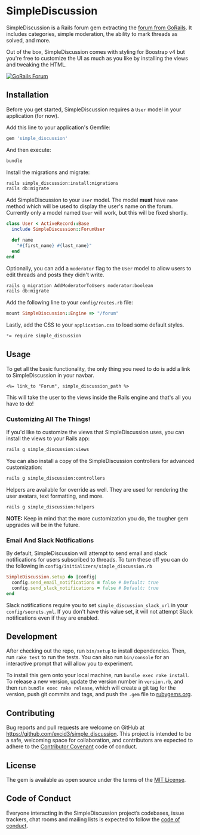 # SimpleDiscussion

SimpleDiscussion is a Rails forum gem extracting the [forum from GoRails](https://gorails.com/forum). It includes categories, simple moderation, the ability to mark threads as solved, and more.

Out of the box, SimpleDiscussion comes with styling for Boostrap v4 but you're free to customize the UI as much as you like by installing the views and tweaking the HTML.

[![GoRails Forum](https://d3vv6lp55qjaqc.cloudfront.net/items/3j2p3o1j0d1O0R1w2j1Y/Screen%20Shot%202017-08-08%20at%203.12.01%20PM.png?X-CloudApp-Visitor-Id=51470&v=d439dcae)](https://d3vv6lp55qjaqc.cloudfront.net/items/3j2p3o1j0d1O0R1w2j1Y/Screen%20Shot%202017-08-08%20at%203.12.01%20PM.png?X-CloudApp-Visitor-Id=51470&v=d439dcae)

## Installation

Before you get started, SimpleDiscussion requires a `User` model in your application (for now).

Add this line to your application's Gemfile:

```ruby
gem 'simple_discussion'
```

And then execute:

```bash
bundle
```

Install the migrations and migrate:

```bash
rails simple_discussion:install:migrations
rails db:migrate
```

Add SimpleDiscussion to your `User` model. The model **must** have `name` method which will be used to display the user's name on the forum. Currently only a model named `User` will work, but this will be fixed shortly.

```ruby
class User < ActiveRecord::Base
  include SimpleDiscussion::ForumUser

  def name
    "#{first_name} #{last_name}"
  end
end
```

Optionally, you can add a `moderator` flag to the `User` model to allow users to edit threads and posts they didn't write.

```bash
rails g migration AddModeratorToUsers moderator:boolean
rails db:migrate
```

Add the following line to your `config/routes.rb` file:

```ruby
mount SimpleDiscussion::Engine => "/forum"
```

Lastly, add the CSS to your `application.css` to load some default styles.

```scss
*= require simple_discussion
```

## Usage

To get all the basic functionality, the only thing you need to do is add a link to SimpleDiscussion in your navbar.

```erb
<%= link_to "Forum", simple_discussion_path %>
```

This will take the user to the views inside the Rails engine and that's all you have to do!

### Customizing All The Things!

If you'd like to customize the views that SimpleDiscussion uses, you can install the views to your Rails app:

```bash
rails g simple_discussion:views
```

You can also install a copy of the SimpleDiscussion controllers for advanced customization:

```bash
rails g simple_discussion:controllers
```

Helpers are available for override as well. They are used for rendering the user avatars, text formatting, and more.

```bash
rails g simple_discussion:helpers
```

**NOTE:** Keep in mind that the more customization you do, the tougher gem upgrades will be in the future.

### Email And Slack Notifications

By default, SimpleDiscussion will attempt to send email and slack notifications for users subscribed to threads. To turn these off you can do the following in `config/initializers/simple_discussion.rb`

```ruby
SimpleDiscussion.setup do |config|
  config.send_email_notifications = false # Default: true
  config.send_slack_notifications = false # Default: true
end
```

Slack notifications require you to set `simple_discussion_slack_url` in your `config/secrets.yml`. If you don't have this value set, it will not attempt Slack notifications even if they are enabled.

## Development

After checking out the repo, run `bin/setup` to install dependencies. Then, run `rake test` to run the tests. You can also run `bin/console` for an interactive prompt that will allow you to experiment.

To install this gem onto your local machine, run `bundle exec rake install`. To release a new version, update the version number in `version.rb`, and then run `bundle exec rake release`, which will create a git tag for the version, push git commits and tags, and push the `.gem` file to [rubygems.org](https://rubygems.org).

## Contributing

Bug reports and pull requests are welcome on GitHub at https://github.com/excid3/simple_discussion. This project is intended to be a safe, welcoming space for collaboration, and contributors are expected to adhere to the [Contributor Covenant](http://contributor-covenant.org) code of conduct.

## License

The gem is available as open source under the terms of the [MIT License](http://opensource.org/licenses/MIT).

## Code of Conduct

Everyone interacting in the SimpleDiscussion project’s codebases, issue trackers, chat rooms and mailing lists is expected to follow the [code of conduct](https://github.com/excid/simple_discussion/blob/master/CODE_OF_CONDUCT.md).
